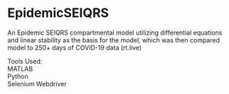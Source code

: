 # EpidemicSEIQRS
An Epidemic SEIQRS compartmental model utilizing differential equations and linear stability as the basis for the model, which was then compared model to 250+ days of COVID-19 data (rt.live) 

Tools Used:  
MATLAB  
Python  
Selenium Webdriver
